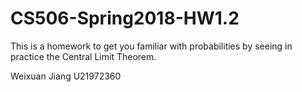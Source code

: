 # CS506-Spring2018-HW1.2

This is a homework to get you familiar with probabilities by seeing in practice the Central Limit Theorem.

Weixuan Jiang U21972360
